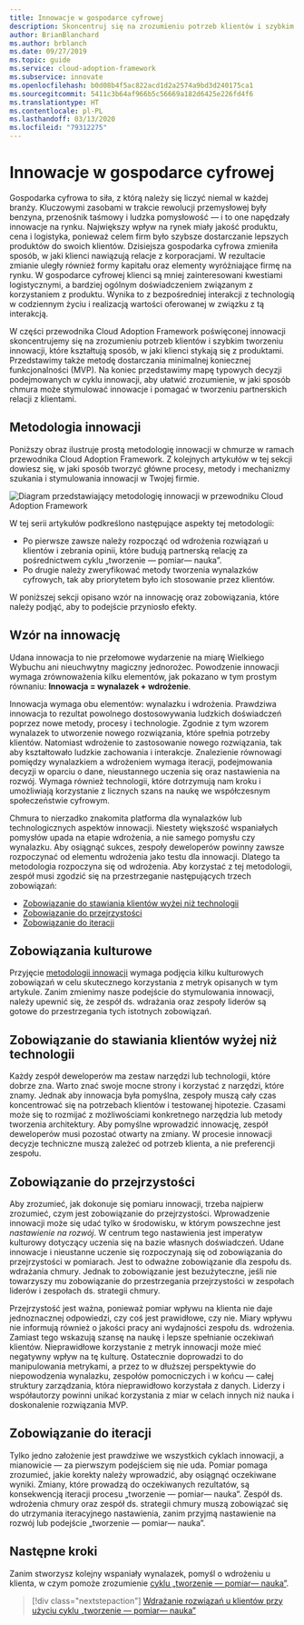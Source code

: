 ```yaml
---
title: Innowacje w gospodarce cyfrowej
description: Skoncentruj się na zrozumieniu potrzeb klientów i szybkim tworzeniu innowacji w chmurze, które kształtują sposób, w jaki klienci wchodzą w interakcje z Twoimi produktami.
author: BrianBlanchard
ms.author: brblanch
ms.date: 09/27/2019
ms.topic: guide
ms.service: cloud-adoption-framework
ms.subservice: innovate
ms.openlocfilehash: b0d08b4f5ac822acd1d2a2574a9bd3d240175ca1
ms.sourcegitcommit: 5411c3b64af966b5c56669a182d6425e226fd4f6
ms.translationtype: HT
ms.contentlocale: pl-PL
ms.lasthandoff: 03/13/2020
ms.locfileid: "79312275"
---
```

# <a name="innovation-in-the-digital-economy"></a>Innowacje w gospodarce cyfrowej

Gospodarka cyfrowa to siła, z którą należy się liczyć niemal w każdej branży. Kluczowymi zasobami w trakcie rewolucji przemysłowej były benzyna, przenośnik taśmowy i ludzka pomysłowość — i to one napędzały innowacje na rynku. Największy wpływ na rynek miały jakość produktu, cena i logistyka, ponieważ celem firm było szybsze dostarczanie lepszych produktów do swoich klientów. Dzisiejsza gospodarka cyfrowa zmieniła sposób, w jaki klienci nawiązują relacje z korporacjami. W rezultacie zmianie uległy również formy kapitału oraz elementy wyróżniające firmę na rynku. W gospodarce cyfrowej klienci są mniej zainteresowani kwestiami logistycznymi, a bardziej ogólnym doświadczeniem związanym z korzystaniem z produktu. Wynika to z bezpośredniej interakcji z technologią w codziennym życiu i realizacją wartości oferowanej w związku z tą interakcją.

W części przewodnika Cloud Adoption Framework poświęconej innowacji skoncentrujemy się na zrozumieniu potrzeb klientów i szybkim tworzeniu innowacji, które kształtują sposób, w jaki klienci stykają się z produktami. Przedstawimy także metodę dostarczania minimalnej koniecznej funkcjonalności (MVP). Na koniec przedstawimy mapę typowych decyzji podejmowanych w cyklu innowacji, aby ułatwić zrozumienie, w jaki sposób chmura może stymulować innowacje i pomagać w tworzeniu partnerskich relacji z klientami.

## <a name="innovate-methodology"></a>Metodologia innowacji

Poniższy obraz ilustruje prostą metodologię innowacji w chmurze w ramach przewodnika Cloud Adoption Framework. Z kolejnych artykułów w tej sekcji dowiesz się, w jaki sposób tworzyć główne procesy, metody i mechanizmy szukania i stymulowania innowacji w Twojej firmie.

![Diagram przedstawiający metodologię innowacji w przewodniku Cloud Adoption Framework](../../_images/innovate/innovate-methodology.png)

W tej serii artykułów podkreślono następujące aspekty tej metodologii:

- Po pierwsze zawsze należy rozpocząć od wdrożenia rozwiązań u klientów i zebrania opinii, które budują partnerską relację za pośrednictwem cyklu „tworzenie — pomiar— nauka”.
- Po drugie należy zweryfikować metody tworzenia wynalazków cyfrowych, tak aby priorytetem było ich stosowanie przez klientów.

W poniższej sekcji opisano wzór na innowację oraz zobowiązania, które należy podjąć, aby to podejście przyniosło efekty.

## <a name="formula-for-innovation"></a>Wzór na innowację

Udana innowacja to nie przełomowe wydarzenie na miarę Wielkiego Wybuchu ani nieuchwytny magiczny jednorożec. Powodzenie innowacji wymaga zrównoważenia kilku elementów, jak pokazano w tym prostym równaniu: **Innowacja = wynalazek + wdrożenie**.

Innowacja wymaga obu elementów: wynalazku i wdrożenia. Prawdziwa innowacja to rezultat powolnego dostosowywania ludzkich doświadczeń poprzez nowe metody, procesy i technologie. Zgodnie z tym wzorem wynalazek to utworzenie nowego rozwiązania, które spełnia potrzeby klientów. Natomiast wdrożenie to zastosowanie nowego rozwiązania, tak aby kształtowało ludzkie zachowania i interakcje. Znalezienie równowagi pomiędzy wynalazkiem a wdrożeniem wymaga iteracji, podejmowania decyzji w oparciu o dane, nieustannego uczenia się oraz nastawienia na rozwój. Wymaga również technologii, które dotrzymują nam kroku i umożliwiają korzystanie z licznych szans na naukę we współczesnym społeczeństwie cyfrowym.

Chmura to nierzadko znakomita platforma dla wynalazków lub technologicznych aspektów innowacji. Niestety większość wspaniałych pomysłów upada na etapie wdrożenia, a nie samego pomysłu czy wynalazku. Aby osiągnąć sukces, zespoły deweloperów powinny zawsze rozpoczynać od elementu wdrożenia jako testu dla innowacji. Dlatego ta metodologia rozpoczyna się od wdrożenia. Aby korzystać z tej metodologii, zespół musi zgodzić się na przestrzeganie następujących trzech zobowiązań:

- [Zobowiązanie do stawiania klientów wyżej niż technologii](#commitment-to-prioritize-customers-over-technology)
- [Zobowiązanie do przejrzystości](#commitment-to-transparency)
- [Zobowiązanie do iteracji](#commitment-to-iteration)

## <a name="cultural-commitments"></a>Zobowiązania kulturowe

Przyjęcie [metodologii innowacji](../index.md) wymaga podjęcia kilku kulturowych zobowiązań w celu skutecznego korzystania z metryk opisanych w tym artykule. Zanim zmienimy nasze podejście do stymulowania innowacji, należy upewnić się, że zespół ds. wdrażania oraz zespoły liderów są gotowe do przestrzegania tych istotnych zobowiązań.

## <a name="commitment-to-prioritize-customers-over-technology"></a>Zobowiązanie do stawiania klientów wyżej niż technologii

Każdy zespół deweloperów ma zestaw narzędzi lub technologii, które dobrze zna. Warto znać swoje mocne strony i korzystać z narzędzi, które znamy. Jednak aby innowacja była pomyślna, zespoły muszą cały czas koncentrować się na potrzebach klientów i testowanej hipotezie. Czasami może się to rozmijać z możliwościami konkretnego narzędzia lub metody tworzenia architektury. Aby pomyślne wprowadzić innowację, zespół deweloperów musi pozostać otwarty na zmiany. W procesie innowacji decyzje techniczne muszą zależeć od potrzeb klienta, a nie preferencji zespołu.

## <a name="commitment-to-transparency"></a>Zobowiązanie do przejrzystości

Aby zrozumieć, jak dokonuje się pomiaru innowacji, trzeba najpierw zrozumieć, czym jest zobowiązanie do przejrzystości. Wprowadzenie innowacji może się udać tylko w środowisku, w którym powszechne jest *nastawienie na rozwój*. W centrum tego nastawienia jest imperatyw kulturowy dotyczący uczenia się na bazie własnych doświadczeń. Udane innowacje i nieustanne uczenie się rozpoczynają się od zobowiązania do przejrzystości w pomiarach. Jest to odważne zobowiązanie dla zespołu ds. wdrażania chmury. Jednak to zobowiązanie jest bezużyteczne, jeśli nie towarzyszy mu zobowiązanie do przestrzegania przejrzystości w zespołach liderów i zespołach ds. strategii chmury.

Przejrzystość jest ważna, ponieważ pomiar wpływu na klienta nie daje jednoznacznej odpowiedzi, czy coś jest prawidłowe, czy nie. Miary wpływu nie informują również o jakości pracy ani wydajności zespołu ds. wdrożenia. Zamiast tego wskazują szansę na naukę i lepsze spełnianie oczekiwań klientów. Nieprawidłowe korzystanie z metryk innowacji może mieć negatywny wpływ na tę kulturę. Ostatecznie doprowadzi to do manipulowania metrykami, a przez to w dłuższej perspektywie do niepowodzenia wynalazku, zespołów pomocniczych i w końcu — całej struktury zarządzania, która nieprawidłowo korzystała z danych. Liderzy i współautorzy powinni unikać korzystania z miar w celach innych niż nauka i doskonalenie rozwiązania MVP.

## <a name="commitment-to-iteration"></a>Zobowiązanie do iteracji

Tylko jedno założenie jest prawdziwe we wszystkich cyklach innowacji, a mianowicie &mdash; za pierwszym podejściem się nie uda. Pomiar pomaga zrozumieć, jakie korekty należy wprowadzić, aby osiągnąć oczekiwane wyniki. Zmiany, które prowadzą do oczekiwanych rezultatów, są konsekwencją iteracji procesu „tworzenie — pomiar— nauka”. Zespół ds. wdrożenia chmury oraz zespół ds. strategii chmury muszą zobowiązać się do utrzymania iteracyjnego nastawienia, zanim przyjmą nastawienie na rozwój lub podejście „tworzenie — pomiar— nauka”.

## <a name="next-steps"></a>Następne kroki

Zanim stworzysz kolejny wspaniały wynalazek, pomyśl o wdrożeniu u klienta, w czym pomoże zrozumienie [cyklu „tworzenie — pomiar— nauka”](./adoption.md).

> [!div class="nextstepaction"]
> [Wdrażanie rozwiązań u klientów przy użyciu cyklu „tworzenie — pomiar— nauka”](./adoption.md)
